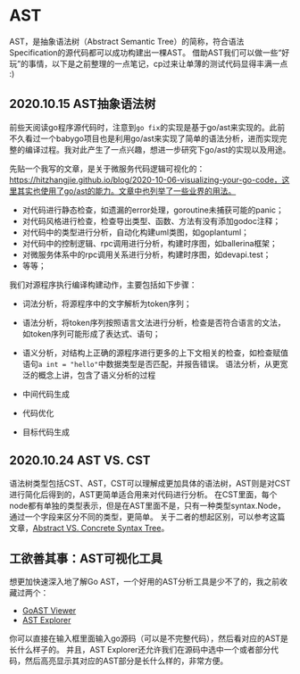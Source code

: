 # AST

AST，是抽象语法树（Abstract Semantic Tree）的简称，符合语法Specification的源代码都可以成功构建出一棵AST。
借助AST我们可以做一些“好玩”的事情，以下是之前整理的一点笔记，cp过来让单薄的测试代码显得丰满一点 :)

## 2020.10.15 AST抽象语法树

前些天阅读go程序源代码时，注意到`go fix`的实现是基于go/ast来实现的。此前不久看过一个babygo项目也是利用go/ast来实现了简单的语法分析，进而实现完整的编译过程。我对此产生了一点兴趣，想进一步研究下go/ast的实现以及用途。

先贴一个我写的文章，是关于微服务代码逻辑可视化的：<https://hitzhangjie.github.io/blog/2020-10-06-visualizing-your-go-code，这里其实也使用了go/ast的能力。文章中也列举了一些业界的用法。>

- 对代码进行静态检查，如遗漏的error处理，goroutine未捕获可能的panic；
- 对代码风格进行检查，检查导出类型、函数、方法有没有添加godoc注释；
- 对代码中的类型进行分析，自动化构建uml类图，如goplantuml；
- 对代码中的控制逻辑、rpc调用进行分析，构建时序图，如ballerina框架；
- 对微服务体系中的rpc调用关系进行分析，构建时序图，如devapi.test；
- 等等；

我们对源程序执行编译构建动作，主要包括如下步骤：

- 词法分析，将源程序中的文字解析为token序列；
- 语法分析，将token序列按照语言文法进行分析，检查是否符合语言的文法，如token序列可能形成了表达式、语句；
- 语义分析，对结构上正确的源程序进行更多的上下文相关的检查，如检查赋值语句`a int = "hello"`中数据类型是否匹配，并报告错误。
       语法分析，从更宽泛的概念上讲，包含了语义分析的过程

- 中间代码生成
- 代码优化
- 目标代码生成

## 2020.10.24 AST VS. CST

语法树类型包括CST、AST，CST可以理解成更加具体的语法树，AST则是对CST进行简化后得到的，AST更简单适合用来对代码进行分析。
在CST里面，每个node都有单独的类型表示，但是在AST里面不是，只有一种类型syntax.Node，通过一个字段来区分不同的类型，更简单。
关于二者的想起区别，可以参考这篇文章，[Abstract VS. Concrete Syntax Tree](https://eli.thegreenplace.net/2009/02/16/abstract-vs-concrete-syntax-trees)。

## 工欲善其事：AST可视化工具

想更加快速深入地了解Go AST，一个好用的AST分析工具是少不了的，我之前收藏过两个：

- [GoAST Viewer](https://yuroyoro.github.io/goast-viewer/index.html)
- [AST Explorer](https://astexplorer.net/)

你可以直接在输入框里面输入go源码（可以是不完整代码），然后看对应的AST是长什么样子的。
并且，AST Explorer还允许我们在源码中选中一个或者部分代码，然后高亮显示其对应的AST部分是长什么样的，非常方便。